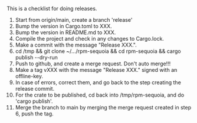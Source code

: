 This is a checklist for doing releases.

  1. Start from origin/main, create a branch 'release'
  1. Bump the version in Cargo.toml to XXX.
  1. Bump the version in README.md to XXX.
  1. Compile the project and check in any changes to Cargo.lock.
  1. Make a commit with the message "Release XXX.".
  1. cd /tmp && git clone ~/.../rpm-sequoia && cd rpm-sequoia && cargo publish --dry-run
  1. Push to github, and create a merge request.  Don't auto merge!!!
  1. Make a tag vXXX with the message "Release XXX." signed with an
     offline-key.
  1. In case of errors, correct them, and go back to the step creating
     the release commit.
  1. For the crate to be published, cd back into /tmp/rpm-sequoia, and do
     'cargo publish'.
  1. Merge the branch to main by merging the merge request created in
     step 6, push the tag.
